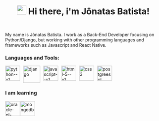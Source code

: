 <h1 align="center"><img src="https://raw.githubusercontent.com/kaueMarques/kaueMarques/master/hi.gif" width="30px"> Hi there, i'm Jônatas Batista!</h1>

<br/>

<p>
  My name is Jônatas Batista. I work as a Back-End Developer focusing on Python/Django, but working with other programming languages ​​and frameworks such as Javascript and React Native.
</p>



### Languages and Tools:
<div style="display: flex;">
  <img width="48" height="48" src="https://img.icons8.com/color/48/python--v1.png" alt="python--v1" style="margin-right: 10px;"/>
  <img width="55" height="55" src="https://img.icons8.com/color/48/django.png" alt="django" style="margin-right: 10px;"/>
  <img width="48" height="48" src="https://img.icons8.com/color/48/javascript--v1.png" alt="javascript--v1" style="margin-right: 10px;"/>
  <img width="48" height="48" src="https://img.icons8.com/color/48/html-5--v1.png" alt="html-5--v1" style="margin-right: 10px;"/>
  <img width="48" height="48" src="https://img.icons8.com/fluency/48/css3.png" alt="css3" style="margin-right: 10px;"/>
  <img width="48" height="48" src="https://img.icons8.com/color/48/postgreesql.png" alt="postgreesql" style="margin-right: 10px;"/>
</div>


### I am learning
<div style="display: flex;">
  <img width="48" height="48" src="https://img.icons8.com/plasticine/60/oracle-pl-sql--v3.png" alt="oracle-pl-sql--v3" tyle="margin-right: 10px;"/>
  <img width="48" height="48" src="https://img.icons8.com/color/48/mongodb.png" alt="mongodb" tyle="margin-right: 10px;"/>
</div>

<!--
<img src="https://cdn.jsdelivr.net/gh/devicons/devicon/icons/django/django-plain.svg" height="75" /> -->
          
          

<!--
![Anurag's GitHub stats](https://github-readme-stats.vercel.app/api?username=jonatasbss&show_icons=true&theme=radical) -->

<!--
**jonatasbss/jonatasbss** is a ✨ _special_ ✨ repository because its `README.md` (this file) appears on your GitHub profile.

Here are some ideas to get you started:

- 🔭 I’m currently working on ...
- 🌱 I’m currently learning ...
- 👯 I’m looking to collaborate on ...
- 🤔 I’m looking for help with ...
- 💬 Ask me about ...
- 📫 How to reach me: ...
- 😄 Pronouns: ...
- ⚡ Fun fact: ...
-->
